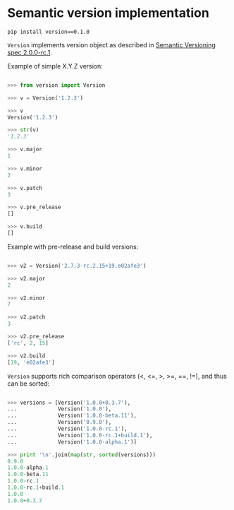 Semantic version implementation
============================================================

    pip install version==0.1.0

`Version` implements version object as described in 
[Semantic Versioning spec 2.0.0-rc.1](http://semver.org).


Example of simple X.Y.Z version:

```python

>>> from version import Version

>>> v = Version('1.2.3')

>>> v
Version('1.2.3')

>>> str(v)
'1.2.3'

>>> v.major
1

>>> v.minor
2

>>> v.patch
3

>>> v.pre_release
[]

>>> v.build
[]

```

Example with pre-release and build versions:


```python

>>> v2 = Version('2.7.3-rc.2.15+19.e02afe3')

>>> v2.major
2

>>> v2.minor
7

>>> v2.patch
3

>>> v2.pre_release
['rc', 2, 15]

>>> v2.build
[19, 'e02afe3']

```

`Version` supports rich comparison operators (<, <=, >, >=, ==, !=),
and thus can be sorted:

```python

>>> versions = [Version('1.0.0+0.3.7'),
...             Version('1.0.0'),
...             Version('1.0.0-beta.11'),
...             Version('0.9.0'),
...             Version('1.0.0-rc.1'),
...             Version('1.0.0-rc.1+build.1'),
...             Version('1.0.0-alpha.1')]

>>> print '\n'.join(map(str, sorted(versions)))
0.9.0
1.0.0-alpha.1
1.0.0-beta.11
1.0.0-rc.1
1.0.0-rc.1+build.1
1.0.0
1.0.0+0.3.7

```
